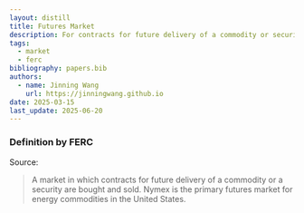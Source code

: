 ```yaml
---
layout: distill
title: Futures Market
description: For contracts for future delivery of a commodity or security.
tags:
  - market
  - ferc
bibliography: papers.bib
authors:
  - name: Jinning Wang
    url: https://jinningwang.github.io
date: 2025-03-15
last_update: 2025-06-20
---
```


### Definition by FERC

Source: <d-cite key="ferc2020glossary"></d-cite>

> A market in which contracts for future delivery of a commodity or a security are bought and sold. Nymex is the primary futures market for energy commodities in the United States.

